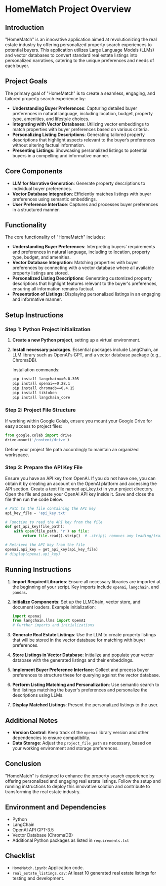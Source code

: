 # HomeMatch Project Overview

## Introduction

"HomeMatch" is an innovative application aimed at revolutionizing the real estate industry by offering personalized property search experiences to potential buyers. This application utilizes Large Language Models (LLMs) and vector databases to convert standard real estate listings into personalized narratives, catering to the unique preferences and needs of each buyer.

## Project Goals

The primary goal of "HomeMatch" is to create a seamless, engaging, and tailored property search experience by:

- **Understanding Buyer Preferences**: Capturing detailed buyer preferences in natural language, including location, budget, property type, amenities, and lifestyle choices.
- **Integrating with Vector Databases**: Utilizing vector embeddings to match properties with buyer preferences based on various criteria.
- **Personalizing Listing Descriptions**: Generating tailored property descriptions that highlight aspects relevant to the buyer’s preferences without altering factual information.
- **Presenting Listings**: Showcasing personalized listings to potential buyers in a compelling and informative manner.

## Core Components

- **LLM for Narrative Generation**: Generate property descriptions to individual buyer preferences.
- **Vector Database Integration**: Efficiently matches listings with buyer preferences using semantic embeddings.
- **User Preference Interface**: Captures and processes buyer preferences in a structured manner.

## Functionality

The core functionality of "HomeMatch" includes:

- **Understanding Buyer Preferences**: Interpreting buyers' requirements and preferences in natural language, including to location, property type, budget, and amenities.
- **Vector Database Integration**: Matching properties with buyer preferences by connecting with a vector database where all available property listings are stored.
- **Personalized Listing Descriptions**: Generating customized property descriptions that highlight features relevant to the buyer's preferences, ensuring all information remains factual.
- **Presentation of Listings**: Displaying personalized listings in an engaging and informative manner.

## Setup Instructions

### Step 1: Python Project Initialization

1. **Create a new Python project**, setting up a virtual environment.
2. **Install necessary packages**. Essential packages include LangChain, an LLM library such as OpenAI's GPT, and a vector database package (e.g., ChromaDB).

   Installation commands:
   ```bash
   pip install langchain==0.0.305
   pip install openai==0.28.1
   pip install chromadb==0.4.15
   pip install tiktoken
   pip install langchain_core
   ```

### Step 2: Project File Structure

If working within Google Colab, ensure you mount your Google Drive for easy access to project files:

```python
from google.colab import drive
drive.mount('/content/drive')
```

Define your project file path accordingly to maintain an organized workspace.

### Step 3: Prepare the API Key File

Ensure you have an API key from OpenAI. If you do not have one, you can obtain it by creating an account on the OpenAI platform and accessing the API section. Create a text file named api_key.txt in your project directory. Open the file and paste your OpenAI API key inside it. Save and close the file then run the code below.

```python
# Path to the file containing the API key
api_key_file = 'api_key.txt'

# Function to read the API key from the file
def get_api_key(file_path):
    with open(file_path, 'r') as file:
        return file.read().strip()  # .strip() removes any leading/trailing whitespace

# Retrieve the API key from the file
openai.api_key = get_api_key(api_key_file)
# display(openai.api_key)
```

## Running Instructions

1. **Import Required Libraries**: Ensure all necessary libraries are imported at the beginning of your script. Key imports include `openai`, `langchain`, and `pandas`.

2. **Initialize Components**: Set up the LLMChain, vector store, and document loaders. Example initialization:

   ```python
   import openai
   from langchain.llms import OpenAI
   # Further imports and initializations
   ```

3. **Generate Real Estate Listings**: Use the LLM to create property listings that will be stored in the vector database for matching with buyer preferences.

4. **Store Listings in Vector Database**: Initialize and populate your vector database with the generated listings and their embeddings.

5. **Implement Buyer Preference Interface**: Collect and process buyer preferences to structure these for querying against the vector database.

6. **Perform Listing Matching and Personalization**: Use semantic search to find listings matching the buyer's preferences and personalize the descriptions using LLMs.

7. **Display Matched Listings**: Present the personalized listings to the user.

## Additional Notes

- **Version Control**: Keep track of the `openai` library version and other dependencies to ensure compatibility.
- **Data Storage**: Adjust the `project_file_path` as necessary, based on your working environment and storage preferences.

## Conclusion

"HomeMatch" is designed to enhance the property search experience by offering personalized and engaging real estate listings. Follow the setup and running instructions to deploy this innovative solution and contribute to transforming the real estate industry.

## Environment and Dependencies

- Python
- LangChain
- OpenAI API GPT-3.5
- Vector Database (ChromaDB)
- Additional Python packages as listed in `requirements.txt`

## Checklist

- `HomeMatch.ipynb`: Application code.
- `real_estate_listings.csv`: At least 10 generated real estate listings for testing and development.
